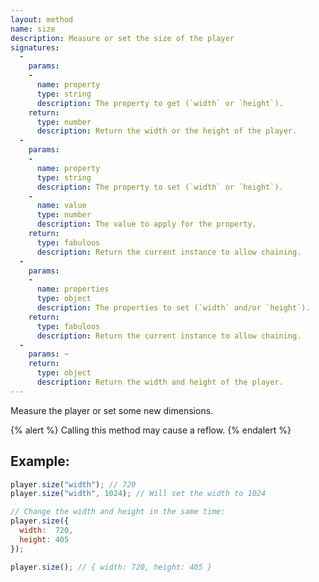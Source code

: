 ```yaml
---
layout: method
name: size
description: Measure or set the size of the player
signatures:
  -
    params:
    -
      name: property
      type: string
      description: The property to get (`width` or `height`).
    return:
      type: number
      description: Return the width or the height of the player.
  -
    params:
    -
      name: property
      type: string
      description: The property to set (`width` or `height`).
    -
      name: value
      type: number
      description: The value to apply for the property.
    return:
      type: fabuloos
      description: Return the current instance to allow chaining.
  -
    params:
    -
      name: properties
      type: object
      description: The properties to set (`width` and/or `height`).
    return:
      type: fabuloos
      description: Return the current instance to allow chaining.
  -
    params: ~
    return:
      type: object
      description: Return the width and height of the player.
---
```


Measure the player or set some new dimensions.

{% alert %}
Calling this method may cause a reflow.
{% endalert %}

## Example:
```js
player.size("width"); // 720
player.size("width", 1024); // Will set the width to 1024

// Change the width and height in the same time:
player.size({
  width:  720,
  height: 405
});

player.size(); // { width: 720, height: 405 }
```
